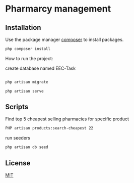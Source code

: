 # Pharmarcy management



## Installation

Use the package manager [composer](https://getcomposer.org/) to install packages.

```bash
php composer install
```




How to run the project: 

create database named EEC-Task

```bash

php artisan migrate

php artisan serve


```

## Scripts

Find top 5 cheapest selling pharmacies for specific product
```bash
PHP artisan products:search-cheapest 22

```

run seeders

```bash
php artisan db seed
```
## License

[MIT](https://choosealicense.com/licenses/mit/)
